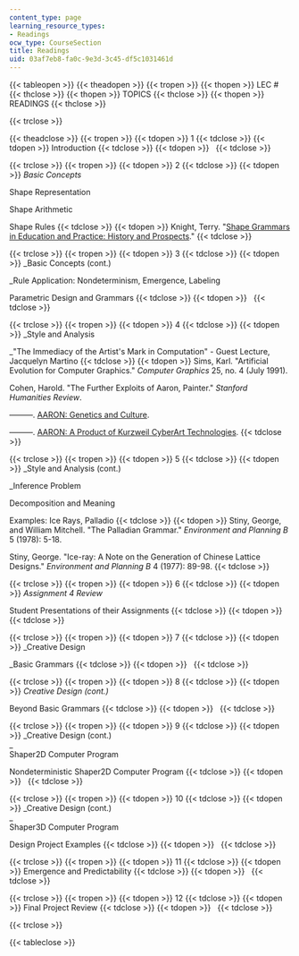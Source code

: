 ```yaml
---
content_type: page
learning_resource_types:
- Readings
ocw_type: CourseSection
title: Readings
uid: 03af7eb8-fa0c-9e3d-3c45-df5c1031461d
---
```


{{< tableopen >}}
{{< theadopen >}}
{{< tropen >}}
{{< thopen >}}
LEC #
{{< thclose >}}
{{< thopen >}}
TOPICS
{{< thclose >}}
{{< thopen >}}
READINGS
{{< thclose >}}

{{< trclose >}}

{{< theadclose >}}
{{< tropen >}}
{{< tdopen >}}
1
{{< tdclose >}}
{{< tdopen >}}
Introduction
{{< tdclose >}}
{{< tdopen >}}
 
{{< tdclose >}}

{{< trclose >}}
{{< tropen >}}
{{< tdopen >}}
2
{{< tdclose >}}
{{< tdopen >}}
_Basic Concepts_  
  
Shape Representation  
  
Shape Arithmetic  
  
Shape Rules
{{< tdclose >}}
{{< tdopen >}}
Knight, Terry. "[Shape Grammars in Education and Practice: History and Prospects](http://www.mit.edu/~tknight/IJDC/)."
{{< tdclose >}}

{{< trclose >}}
{{< tropen >}}
{{< tdopen >}}
3
{{< tdclose >}}
{{< tdopen >}}
_Basic Concepts (cont.)  
  
_Rule Application: Nondeterminism, Emergence, Labeling  
  
Parametric Design and Grammars
{{< tdclose >}}
{{< tdopen >}}
 
{{< tdclose >}}

{{< trclose >}}
{{< tropen >}}
{{< tdopen >}}
4
{{< tdclose >}}
{{< tdopen >}}
_Style and Analysis  
  
_"The Immediacy of the Artist's Mark in Computation" - Guest Lecture, Jacquelyn Martino
{{< tdclose >}}
{{< tdopen >}}
Sims, Karl. "Artificial Evolution for Computer Graphics." _Computer Graphics_ 25, no. 4 (July 1991).  
  
Cohen, Harold. "The Further Exploits of Aaron, Painter." _Stanford Humanities Review_.  
  
———. [AARON: Genetics and Culture](http://geneticsandculture.com/genetics_culture/pages_genetics_culture/gc_w05/cohen_h.htm).  
  
———. [AARON: A Product of Kurzweil CyberArt Technologies](http://www.kurzweilcyberart.com/).
{{< tdclose >}}

{{< trclose >}}
{{< tropen >}}
{{< tdopen >}}
5
{{< tdclose >}}
{{< tdopen >}}
_Style and Analysis (cont.)  
  
_Inference Problem  
  
Decomposition and Meaning  
  
Examples: Ice Rays, Palladio
{{< tdclose >}}
{{< tdopen >}}
Stiny, George, and William Mitchell. "The Palladian Grammar." _Environment and Planning B_ 5 (1978): 5-18.  
  
Stiny, George. "Ice-ray: A Note on the Generation of Chinese Lattice Designs." _Environment and Planning B_ 4 (1977): 89-98.
{{< tdclose >}}

{{< trclose >}}
{{< tropen >}}
{{< tdopen >}}
6
{{< tdclose >}}
{{< tdopen >}}
_Assignment 4 Review_  
  
Student Presentations of their Assignments
{{< tdclose >}}
{{< tdopen >}}
 
{{< tdclose >}}

{{< trclose >}}
{{< tropen >}}
{{< tdopen >}}
7
{{< tdclose >}}
{{< tdopen >}}
_Creative Design  
  
_Basic Grammars
{{< tdclose >}}
{{< tdopen >}}
 
{{< tdclose >}}

{{< trclose >}}
{{< tropen >}}
{{< tdopen >}}
8
{{< tdclose >}}
{{< tdopen >}}
_Creative Design (cont.)_  
  
Beyond Basic Grammars
{{< tdclose >}}
{{< tdopen >}}
 
{{< tdclose >}}

{{< trclose >}}
{{< tropen >}}
{{< tdopen >}}
9
{{< tdclose >}}
{{< tdopen >}}
_Creative Design (cont.)  
_  
Shaper2D Computer Program  
  
Nondeterministic Shaper2D Computer Program
{{< tdclose >}}
{{< tdopen >}}
 
{{< tdclose >}}

{{< trclose >}}
{{< tropen >}}
{{< tdopen >}}
10
{{< tdclose >}}
{{< tdopen >}}
_Creative Design (cont.)  
_  
Shaper3D Computer Program  
  
Design Project Examples
{{< tdclose >}}
{{< tdopen >}}
 
{{< tdclose >}}

{{< trclose >}}
{{< tropen >}}
{{< tdopen >}}
11
{{< tdclose >}}
{{< tdopen >}}
Emergence and Predictability
{{< tdclose >}}
{{< tdopen >}}
 
{{< tdclose >}}

{{< trclose >}}
{{< tropen >}}
{{< tdopen >}}
12
{{< tdclose >}}
{{< tdopen >}}
Final Project Review
{{< tdclose >}}
{{< tdopen >}}
 
{{< tdclose >}}

{{< trclose >}}

{{< tableclose >}}